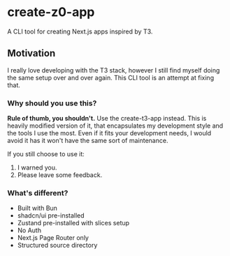 # create-z0-app

A CLI tool for creating Next.js apps inspired by T3.

## Motivation

I really love developing with the T3 stack, however I still find myself doing the same setup over and over again.
This CLI tool is an attempt at fixing that.

### Why should you use this?

**Rule of thumb, you shouldn't.** Use the create-t3-app instead.
This is heavily modified version of it, that encapsulates my development style and the tools I use the most.
Even if it fits your development needs, I would avoid it has it won't have the same sort of maintenance.

If you still choose to use it:

1. I warned you.
2. Please leave some feedback.

### What's different?

- Built with Bun
- shadcn/ui pre-installed
- Zustand pre-installed with slices setup
- No Auth
- Next.js Page Router only
- Structured source directory
